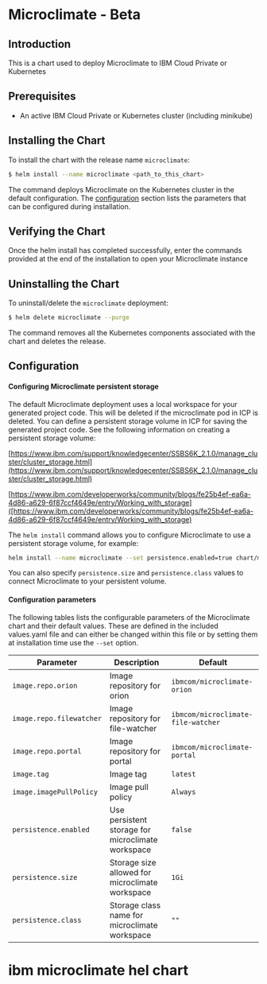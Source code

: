 # Microclimate - Beta

## Introduction

This is a chart used to deploy Microclimate to IBM Cloud Private or Kubernetes

## Prerequisites

- An active IBM Cloud Private or Kubernetes cluster (including minikube)

## Installing the Chart

To install the chart with the release name `microclimate`:

```bash
$ helm install --name microclimate <path_to_this_chart>
```

The command deploys Microclimate on the Kubernetes cluster in the default configuration. The [configuration](#configuration) section lists the parameters that can be configured during installation.

## Verifying the Chart
Once the helm install has completed successfully, enter the commands provided at the end of the installation to open your Microclimate instance

## Uninstalling the Chart

To uninstall/delete the `microclimate` deployment:

```bash
$ helm delete microclimate --purge
```

The command removes all the Kubernetes components associated with the chart and deletes the release.

## Configuration

#### Configuring Microclimate persistent storage

The default Microclimate deployment uses a local workspace for your generated project code. This will be deleted if the microclimate pod in ICP is deleted. You can define a persistent storage volume in ICP for saving the generated project code. See the following information on creating a persistent storage volume:

[https://www.ibm.com/support/knowledgecenter/SSBS6K_2.1.0/manage_cluster/cluster_storage.html](https://www.ibm.com/support/knowledgecenter/SSBS6K_2.1.0/manage_cluster/cluster_storage.html)

[https://www.ibm.com/developerworks/community/blogs/fe25b4ef-ea6a-4d86-a629-6f87ccf4649e/entry/Working_with_storage]([https://www.ibm.com/developerworks/community/blogs/fe25b4ef-ea6a-4d86-a629-6f87ccf4649e/entry/Working_with_storage)

The `helm install` command allows you to configure Microclimate to use a persistent storage volume, for example:
```bash
helm install --name microclimate --set persistence.enabled=true chart/microclimate
```
You can also specify `persistence.size` and `persistence.class` values to connect Microclimate to your persistent volume.

#### Configuration parameters

The following tables lists the configurable parameters of the Microclimate chart and their default values. These are defined in the included values.yaml file and can either be changed within this file or by setting them at installation time use the `--set` option.

| Parameter                  | Description                                     | Default                                                    |
| -----------------------    | ---------------------------------------------   | ---------------------------------------------------------- |
| `image.repo.orion`         | Image repository for orion                      | `ibmcom/microclimate-orion` |
| `image.repo.filewatcher`   | Image repository for file-watcher               | `ibmcom/microclimate-file-watcher` |
| `image.repo.portal`        | Image repository for portal                     | `ibmcom/microclimate-portal` |
| `image.tag`                | Image tag                                       | `latest`                                                         |
| `image.imagePullPolicy`         | Image pull policy                               | `Always`    |
| `persistence.enabled`      | Use persistent storage for microclimate workspace | `false` |
| `persistence.size`         | Storage size allowed for microclimate workspace   | `1Gi` |
| `persistence.class`        | Storage class name for microclimate workspace     | `""` |
# ibm microclimate hel chart
